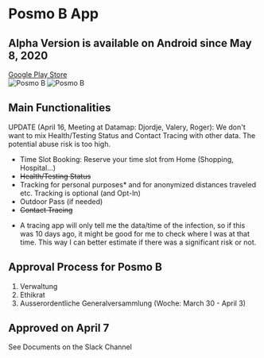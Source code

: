 # Posmo B App

## Alpha Version is available on Android since May 8, 2020
[Google Play Store](https://play.google.com/store/apps/details?id=io.datamap.posmob)    
![Posmo B](https://user-images.githubusercontent.com/7697124/82825117-ee6d7080-9eaa-11ea-8736-fc277e2e8fcc.jpeg)
![Posmo B](https://user-images.githubusercontent.com/7697124/82825117-ee6d7080-9eaa-11ea-8736-fc277e2e8fcc.jpeg)


## Main Functionalities

UPDATE (April 16, Meeting at Datamap: Djordje, Valery, Roger):
We don't want to mix Health/Testing Status and Contact Tracing with other data. 
The potential abuse risk is too high.        
        
- Time Slot Booking: Reserve your time slot from Home (Shopping, Hospital...)
- <strike>Health/Testing Status</strike>
- Tracking for personal purposes* and for anonymized distances traveled etc. Tracking is optional (and Opt-In)
- Outdoor Pass (if needed)
- <strike>Contact Tracing</strike>

* A tracing app will only tell me the data/time of the infection, so if this was 10 days ago, it might be good for me to check where I was at that time. This way I can better estimate if there was a significant risk or not.  


## Approval Process for Posmo B 
1. Verwaltung
2. Ethikrat
3. Ausserordentliche Generalversammlung (Woche: March 30 - April 3)

## Approved on April 7
See Documents on the Slack Channel


